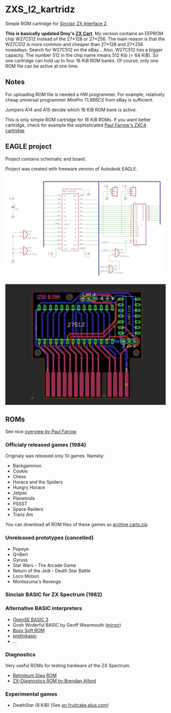 # ZXS_I2_kartridz

Simple ROM cartridge for [Sinclair ZX Interface 2](https://en.wikipedia.org/wiki/ZX_Interface_2).

**This is basically updated Droy's [ZX Cart](http://trastero.speccy.org/cosas/droy/cartuchos/cartuchos_s.htm)**. My version contains an EEPROM chip W27C512 instead of the 27\*128 or 27\*256. The main reason is that the W27C512 is more common and cheaper than 27\*128 and 27\*256 nowadays. Search for W27C512 on the eBay... Also, W27C512 has a bigger capacity. The number 512 in the chip name means 512 Kib (= 64 KiB). So one cartridge can hold up to four 16 KiB ROM banks. Of course, only one ROM file can be active at one time. 

## Notes 

For uploading ROM file is needed a HW programmer. For example, relatively cheap universal programmer *MiniPro TL866CS* from eBay is sufficient.  

Jumpers A14 and A15 decide which 16 KiB ROM bank is active. 

This is only simple ROM cartridge for 16 KiB ROMs. If you want better cartridge, check for example the sophisticated [Paul Farrow's ZXC4 cartridge](http://www.fruitcake.plus.com/Sinclair/Interface2/Cartridges/Interface2_RC_ZXC4.htm)


## EAGLE project

Project contains schematic and board.

Project was created with freeware version of Autodesk EAGLE.

![screenshot-schematic](images/ZXS_I2_kartridz_27512_schematic.png)

![screenshot-pcb](images/ZXS_I2_kartridz_27512_pcb.png)



## ROMs

See nice [overview by Paul Farrow](http://www.fruitcake.plus.com/Sinclair/Interface2/Cartridges/Interface2_RC_Cartridges.htm)

### Officialy released games (1984)

Originaly was released only 10 games. Namely:

- Backgammon
- Cookie
- Chess
- Horace and the Spiders
- Hungry Horace
- Jetpac
- Planetoids
- PSSST
- Space Raiders
- Tranz Am

You can download all ROM files of these games as [archive carts.zip](http://trastero.speccy.org/cosas/droy/cartuchos/carts.zip)


### Unreleased prototypes (cancelled)

- Popeye
- Q*Bert
- Gyruss
- Star Wars - The Arcade Game
- Return of the Jedi - Death Star Battle
- Loco Motion
- Montezuma's Revenge


### Sinclair BASIC for ZX Spectrum (1982) 


### Alternative BASIC interpreters

- [OpenSE BASIC 3](https://sourceforge.net/projects/sebasic/)
- Gosh Woderful BASIC by Geoff Wearmouth ([mirror](https://8bit.yarek.pl/upgrade/zx.roms/gw03.zip))
- [Busy Soft ROM](https://busy.speccy.cz/tvorba/zxromky.htm)
- [prettybasic](https://github.com/reclaimed/prettybasic)
- ...


### Diagnostics 

Very useful ROMs for testing hardware of the ZX Spectrum.

- [Retroleum Diag ROM](http://blog.retroleum.co.uk/smart.zip) 
- [ZX-Diagnostics ROM by Brendan Alford](https://github.com/brendanalford/zx-diagnostics/releases)


### Experimental games

- DeathStar (8 KiB) (See [on fruitcake.plus.com](http://www.fruitcake.plus.com/Sinclair/Interface2/Cartridges/Interface2_RC_New_3rdParty_DeathStar.htm))





